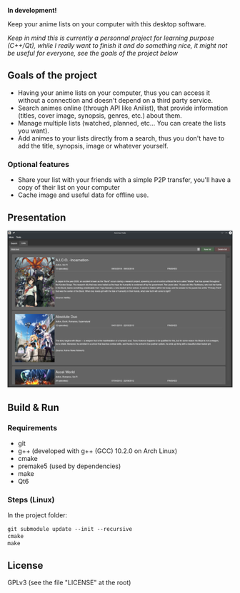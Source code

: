 **In development!**  
  
Keep your anime lists on your computer with this desktop software.

*Keep in mind this is currently a personnal project for learning purpose (C++/Qt), while I really want to finish it and do something nice, it might not be useful for everyone, see the goals of the project below*

## Goals of the project

- Having your anime lists on your computer, thus you can access it without a connection and doesn't depend on a third party service.
- Search animes online (through API like Anilist), that provide information (titles, cover image, synopsis, genres, etc.) about them.
- Manage multiple lists (watched, planned, etc... You can create the lists you want).
- Add animes to your lists directly from a search, thus you don't have to add the title, synopsis, image or whatever yourself.

### Optional features

- Share your list with your friends with a simple P2P transfer, you'll have a copy of their list on your computer
- Cache image and useful data for offline use.

## Presentation

![presentation](https://github.com/VynDev/Anime-Hub/blob/main/images/presentation_0.3.0.png)

## Build & Run

### Requirements

- git
- g++ (developed with g++ (GCC) 10.2.0 on Arch Linux)
- cmake
- premake5 (used by dependencies)
- make
- Qt6

### Steps (Linux)

In the project folder:
```
git submodule update --init --recursive
cmake
make
```

## License

GPLv3 (see the file "LICENSE" at the root)